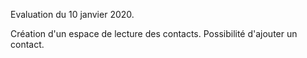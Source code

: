 Evaluation du 10 janvier 2020.

Création d'un espace de lecture des contacts. 
Possibilité d'ajouter un contact.
